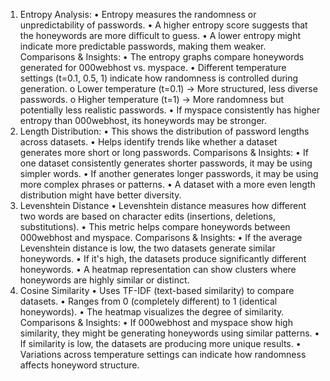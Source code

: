 1. Entropy Analysis:
	•	Entropy measures the randomness or unpredictability of passwords.
	•	A higher entropy score suggests that the honeywords are more difficult to guess.
	•	A lower entropy might indicate more predictable passwords, making them weaker.
Comparisons & Insights:
	•	The entropy graphs compare honeywords generated for 000webhost vs. myspace.
	•	Different temperature settings (t=0.1, 0.5, 1) indicate how randomness is controlled during generation.
		o	Lower temperature (t=0.1) → More structured, less diverse passwords.
		o	Higher temperature (t=1) → More randomness but potentially less realistic passwords.
	•	If myspace consistently has higher entropy than 000webhost, its honeywords may be stronger.
2. Length Distribution:
	•	This shows the distribution of password lengths across datasets.
	•	Helps identify trends like whether a dataset generates more short or long passwords.
Comparisons & Insights:
	•	If one dataset consistently generates shorter passwords, it may be using simpler words.
	•	If another generates longer passwords, it may be using more complex phrases or patterns.
	•	A dataset with a more even length distribution might have better diversity.
3. Levenshtein Distance
	•	Levenshtein distance measures how different two words are based on character edits (insertions, deletions, substitutions).
	•	This metric helps compare honeywords between 000webhost and myspace.
Comparisons & Insights:
	•	If the average Levenshtein distance is low, the two datasets generate similar honeywords.
	•	If it's high, the datasets produce significantly different honeywords.
	•	A heatmap representation can show clusters where honeywords are highly similar or distinct.
4. Cosine Similarity 
	•	Uses TF-IDF (text-based similarity) to compare datasets.
	•	Ranges from 0 (completely different) to 1 (identical honeywords).
	•	The heatmap visualizes the degree of similarity.
Comparisons & Insights:
	•	If 000webhost and myspace show high similarity, they might be generating honeywords using similar patterns.
	•	If similarity is low, the datasets are producing more unique results.
	•	Variations across temperature settings can indicate how randomness affects honeyword structure.

